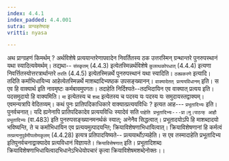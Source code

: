 ```yaml
---
index: 4.4.1
index_padded: 4.4.001
sutra: प्राग्वहतेष्ठक्
vritti: nyasa

---
```

अथ प्राग्ग्रहणं किमर्थम् ? अर्थविशेषे प्रत्ययान्तरेणापवादेन निवर्तितस्य ठक उत्तरस्मिन् ग्रन्थान्तरे पुनरुपस्थानं यथा स्यादित्यवेमर्थम्। तद्यथा-- `संस्कृतम्` (4.4.3) इत्येतस्मिन्नर्थविशेषे `कुलत्थकोपधात्` (4.4.4) इत्यणा निवर्त्तितस्योत्तरत्रार्थान्तरे `तरति` (4.4.5) इत्येतस्मिन्नर्थे पुनरुपस्थानं यथा स्यादिति।
`ठक्प्रकरणे` इत्यादि। तदिति कर्माभिधायिभ्य आहेत्येतस्मिन्नर्थे माशब्दादिभ्यष्ठक उपसङ्ख्यानन्। `वाक्यादेतत् प्रत्ययविधानम्` इति। स एव हि वाक्यार्थ इति नावमृष्टः कर्मबावमुपगतः। तदाहेति निर्दिश्यते--तदभिदायिन एव वाक्यात् प्रत्यय इति। पदसमुदायो हि वाक्यमिति। `मा` इत्येतस्य च `शब्द` इत्येतस्य च पदस्य यः पदस्य यः समुदायस्तद्वाक्यम्। एवमन्यत्रापि वेदितव्यम्।
कथं पुनः प्रातिपदिकाधिकारे वाक्यात्प्रत्ययविधिः ? इत्यत आह--- `प्रभूतादिभ्यः` इति। पुनर्वचनात्। यदि ह्यनेनापि प्रातिपदिकादेव प्रत्ययविधिः स्यादेवं सति `पाहेति प्रभूतादिभ्यः---प्रा।मु।पाठःफ् आहौ प्रभूतादिभ्यः` (वा.483) इति पुनरुपसङ्ख्यानमनर्थकं स्यात्; अनेनैव सिद्धत्वात्। प्रभूतादयोऽपि हि माशब्दादयो भविष्यन्ति, ते च कर्माभिधायिन एव प्रत्ययमुत्पादयन्ति; क्रियाविशेषणाभिधायित्वात्। क्रियाविशेषणानां हि कर्मत्वं `तत्प्रत्यनुपूर्वमीपलोमकूलम्` (4.4.28) इत्यत्र प्रतिपादयिष्यते-- प्रत्ययार्थोऽप्यहेति। स एव तस्मादाहेति प्रभूतादिभ्य इतिपुनर्वचनाद्वाक्यादेव प्रत्यविधानं विज्ञायते। `क्रियाविसेषणात्` इति। प्रभूतादिशब्दः क्रियाविशेषणाभिधायित्वादभिधानेऽभिधेयोपचारं कृत्वा क्रियाविशेषमशब्देनोक्तः।।